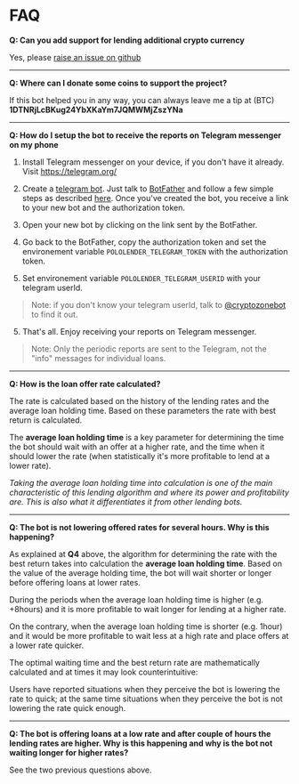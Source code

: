 # FAQ

**Q: Can you add support for lending additional crypto currency**

Yes, please [raise an issue on github](https://github.com/dutu/pololender/issues)

---

**Q: Where can I donate some coins to support the project?**

If this bot helped you in any way, you can always leave me a tip at (BTC) **1DTNRjLcBKug24YbXKaYm7JQMWMjZszYNa**  

---

**Q: How do I setup the bot to receive the reports on Telegram messenger on my phone**

1) Install Telegram messenger on your device, if you don't have it already. Visit https://telegram.org/

2) Create a [telegram bot](https://core.telegram.org/bots). Just talk to [BotFather](https://telegram.me/botfather) and follow a few simple steps as described [here](https://core.telegram.org/bots#6-botfather). 
Once you've created the bot, you receive a link to your new bot and the authorization token.

3) Open your new bot by clicking on the link sent by the BotFather.

3) Go back to the BotFather, copy the authorization token and set the environement variable `POLOLENDER_TELEGRAM_TOKEN` with the authorization token. 

4) Set environement variable `POLOLENDER_TELEGRAM_USERID` with your telegram userId.

>Note: if you don't know your telegram userId, talk to [@cryptozonebot](tg://resolve?domain=cryptozonebot) to find it out.


5) That's all. Enjoy receiving your reports on Telegram messenger.

> Note: Only the periodic reports are sent to the Telegram, not the "info" messages for individual loans.
 


---
**Q: How is the loan offer rate calculated?**

The rate is calculated based on the history of the lending rates and the average loan holding time. Based on these parameters the rate with best return is calculated. 

The **average loan holding time** is a key parameter for determining the time the bot should wait with an offer at a higher rate, and the time when it should lower the rate (when statistically it's more profitable to lend at a lower rate).

*Taking the average loan holding time into calculation is one of the main characteristic of this lending algorithm and where its power and profitability are. This is also what it differentiates it from other lending bots.*

---

**Q: The bot is not lowering offered rates for several hours. Why is this happening?**

As explained at **Q4** above, the algorithm for determining the rate with the best return takes into calculation the **average loan holding time**. Based on the value of the average holding time, the bot will wait shorter or longer before offering loans at lower rates.

During the periods when the average loan holding time is higher (e.g. +8hours) and it is more profitable to wait longer for lending at a higher rate.

On the contrary, when the average loan holding time is shorter (e.g. 1hour) and it would be more profitable to wait less at a high rate and place offers at a lower rate quicker. 

The optimal waiting time and the best return rate are mathematically calculated and at times it may look counterintuitive: 

Users have reported situations when they perceive the bot is lowering the rate to quick; at the same time situations when they perceive the bot is not lowering the rate quick enough.   

---

**Q: The bot is offering loans at a low rate and after couple of hours the lending rates are higher. Why is this happening and why is the bot not waiting longer for higher rates?**

See the two previous questions above.
